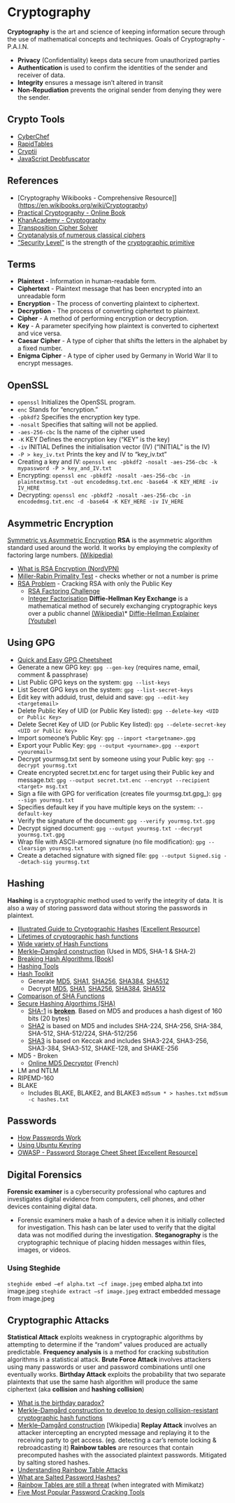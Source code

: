 # Cryptography

**Cryptography** is the art and science of keeping information secure through the use of mathematical concepts and techniques.
Goals of Cryptography - P.A.I.N.
* **Privacy** (Confidentiality) keeps data secure from unauthorized parties
* **Authentication** is used to confirm the identities of the sender and receiver of data.
* **Integrity** ensures a message isn’t altered in transit
* **Non-Repudiation** prevents the original sender from denying they were the sender.
## Crypto Tools
* [CyberChef](https://gchq.github.io/CyberChef/)
* [RapidTables](https://www.rapidtables.com/convert/number/binary-to-hex.html)
* [Cryptii](https://cryptii.com/)
* [JavaScript Deobfuscator](https://deobfuscate.io/)
## References
* [Cryptography Wikibooks - Comprehensive Resource]](https://en.wikibooks.org/wiki/Cryptography)
* [Practical Cryptography - Online Book](https://cryptobook.nakov.com/)
* [KhanAcademy - Cryptography](https://www.khanacademy.org/computing/computer-science/cryptography)
* [Transposition Cipher Solver](https://tholman.com/other/transposition/)
* [Cryptanalysis of numerous classical ciphers](http://practicalcryptography.com/cryptanalysis/)
* [“Security Level”](https://en.wikipedia.org/wiki/Security_level) is the strength of the [cryptographic primitive](https://en.wikipedia.org/wiki/Cryptographic_primitive) 
## Terms
* **Plaintext** - Information in human-readable form.
* **Ciphertext** - Plaintext message that has been encrypted into an unreadable form
* **Encryption** - The process of converting plaintext to ciphertext.
* **Decryption** - The process of converting ciphertext to plaintext.
* **Cipher** - A method of performing encryption or decryption.
* **Key** - A parameter specifying how plaintext is converted to ciphertext and vice versa.
* **Caesar Cipher** - A type of cipher that shifts the letters in the alphabet by a fixed number.
* **Enigma Cipher** - A type of cipher used by Germany in World War II to encrypt messages.
## OpenSSL
* `openssl` Initializes the OpenSSL program.
* `enc` Stands for “encryption.”
* `-pbkdf2` Specifies the encryption key type.
* `-nosalt` Specifies that salting will not be applied.
* `-aes-256-cbc` Is the name of the cipher used
* `-K` KEY Defines the encryption key (“KEY” is the key)
* `-iv` INITIAL Defines the initialisation vector (IV) (“INITIAL” is the IV)
* `-P > key_iv.txt` Prints the key and IV to “key_iv.txt”
* Creating a key and IV: `openssl enc -pbkdf2 -nosalt -aes-256-cbc -k mypassword -P > key_and_IV.txt`
* Encrypting: `openssl enc -pbkdf2 -nosalt -aes-256-cbc -in plaintextmsg.txt -out encodedmsg.txt.enc -base64 -K KEY_HERE -iv IV_HERE`
* Decrypting: `openssl enc -pbkdf2 -nosalt -aes-256-cbc -in encodedmsg.txt.enc -d -base64 -K KEY_HERE -iv IV_HERE`
## Asymmetric Encryption
[Symmetric vs Asymmetric Encryption](https://www.101computing.net/symmetric-vs-asymmetric-encryption/)
**RSA** is the asymmetric algorithm standard used around the world. It works by employing the complexity of factoring large numbers. [(Wikipedia)](https://en.wikipedia.org/wiki/RSA_(cryptosystem))
* [What is RSA Encryption (NordVPN)](https://nordvpn.com/blog/rsa-encryption/)
* [Miller-Rabin Primality Test](https://planetcalc.com/8995/) - checks whether or not a number is prime
* [RSA Problem](https://en.wikipedia.org/wiki/RSA_problem) - Cracking RSA with only the Public Key
    * [RSA Factoring Challenge](https://en.wikipedia.org/wiki/RSA_Factoring_Challenge)
    * [Integer Factorisation](https://en.wikipedia.org/wiki/Integer_factorization)
**Diffie-Hellman Key Exchange** is a mathematical method of securely exchanging cryptographic keys over a public channel [(Wikipedia)](https://en.wikipedia.org/wiki/Diffie%E2%80%93Hellman_key_exchange)* [Diffie-Hellman Explainer (Youtube)](https://www.youtube.com/watch?v=NmM9HA2MQGI)
## Using GPG
* [Quick and Easy GPG Cheetsheet](http://irtfweb.ifa.hawaii.edu/~lockhart/gpg/)
* Generate a new GPG key: `gpg --gen-key` (requires name, email, comment & passphrase)
* List Public GPG keys on the system: `gpg --list-keys`
* List Secret GPG keys on the system: `gpg --list-secret-keys`
* Edit key with adduid, trust, deluid and save: `gpg --edit-key <targetemail>`
* Delete Public Key of UID (or Public Key listed): `gpg --delete-key <UID or Public Key>`
* Delete Secret Key of UID (or Public Key listed): `gpg --delete-secret-key <UID or Public Key>`
* Import someone’s Public Key: `gpg --import <targetname>.gpg`
* Export your Public Key: `gpg --output <yourname>.gpg --export <youremail>`
* Decrypt yourmsg.txt sent by someone using your Public key: `gpg --decrypt yourmsg.txt`
* Create encrypted secret.txt.enc for target using their Public key and message.txt: `gpg --output secret.txt.enc --encrypt --recipient <target> msg.txt`
* Sign a file with GPG for verification (creates file yourmsg.txt.gpg_): `gpg --sign yourmsg.txt`
* Specifies default key if you have multiple keys on the system: `--default-key`
* Verify the signature of the document: `gpg --verify yourmsg.txt.gpg`
* Decrypt signed document: `gpg --output yourmsg.txt --decrypt yourmsg.txt.gpg`
* Wrap file with ASCII-armored signature (no file modification): `gpg --clearsign yourmsg.txt`
* Create a detached signature with signed file: `gpg --output Signed.sig --detach-sig yourmsg.txt` 
## Hashing
**Hashing** is a cryptographic method used to verify the integrity of data. It is also a way of storing password data without storing the passwords in plaintext.
* [Illustrated Guide to Cryptographic Hashes](http://www.unixwiz.net/techtips/iguide-crypto-hashes.html) [[Excellent Resource]](http://www.unixwiz.net/techtips/iguide-crypto-hashes.html)
* [Lifetimes of cryptographic hash functions](https://valerieaurora.org/hash.html)
* [Wide variety of Hash Functions](https://learn.saylor.org/mod/book/view.php?id=36370&chapterid=20509)
* [Merkle–Damgård construction](https://justcryptography.com/merkle-damgard-construction/) (Used in MD5, SHA-1 & SHA-2)
* [Breaking Hash Algorithms [Book]](https://en.wikibooks.org/wiki/Cryptography/Breaking_Hash_Algorithms)
* [Hashing Tools](https://emn178.github.io/online-tools/index.html) 
* [Hash Toolkit](https://hashtoolkit.com/) 
    * Generate [MD5](https://hashtoolkit.com/generate-md5-hash/), [SHA1](https://hashtoolkit.com/generate-sha1-hash/), [SHA256](https://hashtoolkit.com/generate-sha256-hash/), [SHA384](https://hashtoolkit.com/generate-sha384-hash/), [SHA512](https://hashtoolkit.com/generate-sha512-hash/)
    * Decrypt [MD5](https://hashtoolkit.com/decrypt-md5-hash/), [SHA1](https://hashtoolkit.com/decrypt-sha1-hash/), [SHA256](https://hashtoolkit.com/decrypt-sha256-hash/), [SHA384](https://hashtoolkit.com/decrypt-sha384-hash/), [SHA512](https://hashtoolkit.com/decrypt-sha512-hash/) 
* [Comparison of SHA Functions](https://en.wikipedia.org/wiki/SHA-3#Comparison_of_SHA_functions)
* [Secure Hashing Algorthims (SHA)](https://en.wikipedia.org/wiki/Secure_Hash_Algorithms)
    * [SHA-1](http://en.wikipedia.org/wiki/SHA-1) is **[broken](https://www.secpod.com/blog/broken-sha-1-algorithm-a-twist-in-the-cryptography-world/)**. Based on MD5 and produces a hash digest of 160 bits (20 bytes)
    * [SHA2](https://en.wikipedia.org/wiki/SHA-2) is based on MD5 and includes SHA-224, SHA-256, SHA-384, SHA-512, SHA-512/224, SHA-512/256
    * [SHA3](https://en.wikipedia.org/wiki/SHA-3) is based on Keccak and includes SHA3-224, SHA3-256, SHA3-384, SHA3-512, SHAKE-128, and SHAKE-256
* MD5 - Broken
    * [Online MD5 Decryptor](https://md5decrypt.net/) (French)
* LM and NTLM
* RIPEMD-160
* BLAKE
    * Includes BLAKE, BLAKE2, and BLAKE3 
`md5sum * > hashes.txt`
`md5sum -c hashes.txt`
## Passwords
* [How Passwords Work](https://delinea.com/blog/how-do-passwords-work)
* [Using Ubuntu Keyring](https://itsfoss.com/ubuntu-keyring/)
* [OWASP - Password Storage Cheet Sheet [Excellent Resource]](https://cheatsheetseries.owasp.org/cheatsheets/Password_Storage_Cheat_Sheet.html)
## Digital Forensics
**Forensic examiner** is a cybersecurity professional who captures and investigates digital evidence from computers, cell phones, and other devices containing digital data.
* Forensic examiners make a hash of a device when it is initially collected for investigation. This hash can be later used to verify that the digital data was not modified during the investigation.
**Steganography** is the cryptographic technique of placing hidden messages within files, images, or videos.
### Using Steghide
`steghide embed –ef alpha.txt –cf image.jpeg` embed alpha.txt into image.jpeg
`steghide extract –sf image.jpeg` extract embedded message from image.jpeg
## Cryptographic Attacks
**Statistical Attack** exploits weakness in cryptographic algorithms by attempting to determine if the “random” values produced are actually predictable. 
**Frequency analysis** is a method for cracking substitution algorithms in a statistical attack.
**Brute Force Attack** involves attackers using many passwords or user and password combinations until one eventually works.
**Birthday Attack** exploits the probability that two separate plaintexts that use the same hash algorithm will produce the same ciphertext (aka **collision** and **hashing collision**)
* [What is the birthday paradox?](https://justcryptography.com/the-birthday-paradox/)
* [Merkle-Damgård construction to develop to design collision-resistant cryptographic hash functions](https://justcryptography.com/merkle-damgard-construction/)
* [Merkle–Damgård construction](https://en.wikipedia.org/wiki/Merkle%E2%80%93Damg%C3%A5rd_construction) [Wikipedia]
**Replay Attack** involves an attacker intercepting an encrypted message and replaying it to the receiving party to get access. (eg. detecting a car’s remote locking & rebroadcasting it)
**Rainbow tables** are resources that contain precomputed hashes with the associated plaintext passwords. Mitigated by salting stored hashes.
* [Understanding Rainbow Table Attacks](https://www.geeksforgeeks.org/understanding-rainbow-table-attack/)
* [What are Salted Password Hashes?](https://www.okta.com/blog/2019/03/what-are-salted-passwords-and-password-hashing/) 
* [Rainbow Tables are still a threat](https://www.itprotoday.com/identity-management-and-access-control/why-rainbow-tables-are-still-threat) (when integrated with Mimikatz)
* [Five Most Popular Password Cracking Tools](https://delinea.com/blog/5-most-popular-password-cracking-tools-and-how-to-protect-your-enterprise)
